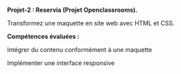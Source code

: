 <strong>Projet-2 : Reservia (Projet Openclassrooms).</strong>

Transformez une maquette en site web avec HTML et CSS.

<strong>Compétences évaluées :</strong>

Intégrer du contenu conformément à une maquette

Implémenter une interface responsive


